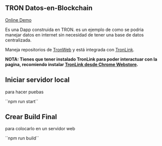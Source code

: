 ## TRON Datos-en-Blockchain

[Online Demo](https://stevenstc.github.io/Datos-en-Blockchain/)

Es una Dapp construida en TRON. es un ejemplo de como se podria manejar datos en internet sin necesidad de tener una base de datos centralizada.

Maneja repositorios de [TronWeb](https://github.com/tronprotocol/tron-web)
y está integrada con [TronLink](https://github.com/TronWatch/TronLink).

**NOTA: Tienes que tener instalado TronLink para poder interactuar con la pagina, recomiendo instalar  [TronLink desde Chrome Webstore](https://chrome.google.com/webstore/detail/ibnejdfjmmkpcnlpebklmnkoeoihofec/).**

## Iniciar servidor local

para hacer puebas

´´npm run start´´

## Crear Build Final

para colocarlo en un servidor web

´´npm run build´´

